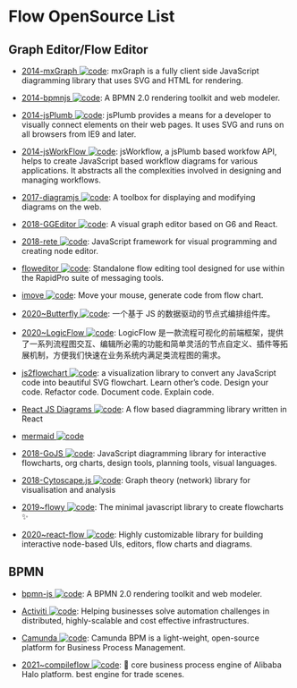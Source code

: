 # Flow OpenSource List

## Graph Editor/Flow Editor

- [2014-mxGraph ![code](https://ng-tech.icu/assets/code.svg)](https://github.com/jgraph/mxgraph): mxGraph is a fully client side JavaScript diagramming library that uses SVG and HTML for rendering.

- [2014-bpmnjs ![code](https://ng-tech.icu/assets/code.svg)](https://github.com/bpmn-io/bpmn-js): A BPMN 2.0 rendering toolkit and web modeler.

- [2014-jsPlumb ![code](https://ng-tech.icu/assets/code.svg)](https://github.com/sporritt/jsPlumb): jsPlumb provides a means for a developer to visually connect elements on their web pages. It uses SVG and runs on all browsers from IE9 and later.

- [2014-jsWorkFlow ![code](https://ng-tech.icu/assets/code.svg)](https://github.com/hemantsshetty/jsWorkflow): jsWorkflow, a jsPlumb based workfow API, helps to create JavaScript based workflow diagrams for various applications. It abstracts all the complexities involved in designing and managing workflows.

- [2017-diagramjs ![code](https://ng-tech.icu/assets/code.svg)](https://github.com/bpmn-io/diagram-js): A toolbox for displaying and modifying diagrams on the web.

- [2018-GGEditor ![code](https://ng-tech.icu/assets/code.svg)](http://ggeditor.com/): A visual graph editor based on G6 and React.

- [2018-rete ![code](https://ng-tech.icu/assets/code.svg)](https://github.com/retejs/rete): JavaScript framework for visual programming and creating node editor.

- [floweditor ![code](https://ng-tech.icu/assets/code.svg)](https://github.com/nyaruka/floweditor): Standalone flow editing tool designed for use within the RapidPro suite of messaging tools.

- [imove ![code](https://ng-tech.icu/assets/code.svg)](https://github.com/imgcook/imove): Move your mouse, generate code from flow chart.

- [2020~Butterfly ![code](https://ng-tech.icu/assets/code.svg)](https://github.com/alibaba/butterfly): 一个基于 JS 的数据驱动的节点式编排组件库。

- [2020~LogicFlow ![code](https://ng-tech.icu/assets/code.svg)](https://github.com/didi/LogicFlow): LogicFlow 是一款流程可视化的前端框架，提供了一系列流程图交互、编辑所必需的功能和简单灵活的节点自定义、插件等拓展机制，方便我们快速在业务系统内满足类流程图的需求。

- [js2flowchart ![code](https://ng-tech.icu/assets/code.svg)](https://github.com/Bogdan-Lyashenko/js-code-to-svg-flowchart): a visualization library to convert any JavaScript code into beautiful SVG flowchart. Learn other’s code. Design your code. Refactor code. Document code. Explain code.

- [React JS Diagrams ![code](https://ng-tech.icu/assets/code.svg)](https://github.com/woodenconsulting/react-js-diagrams): A flow based diagramming library written in React

- [mermaid ![code](https://ng-tech.icu/assets/code.svg)](https://github.com/knsv/mermaid)

- [2018-GoJS ![code](https://ng-tech.icu/assets/code.svg)](https://github.com/NorthwoodsSoftware/GoJS): JavaScript diagramming library for interactive flowcharts, org charts, design tools, planning tools, visual languages.

- [2018-Cytoscape.js ![code](https://ng-tech.icu/assets/code.svg)](https://github.com/cytoscape/cytoscape.js): Graph theory (network) library for visualisation and analysis

- [2019~flowy ![code](https://ng-tech.icu/assets/code.svg)](https://github.com/alyssaxuu/flowy): The minimal javascript library to create flowcharts ✨

- [2020~react-flow ![code](https://ng-tech.icu/assets/code.svg)](https://github.com/wbkd/react-flow): Highly customizable library for building interactive node-based UIs, editors, flow charts and diagrams.

## BPMN

- [bpmn-js ![code](https://ng-tech.icu/assets/code.svg)](https://github.com/bpmn-io/bpmn-js): A BPMN 2.0 rendering toolkit and web modeler.

- [Activiti ![code](https://ng-tech.icu/assets/code.svg)](https://www.activiti.org/): Helping businesses solve automation challenges in distributed, highly-scalable and cost effective infrastructures.

- [Camunda ![code](https://ng-tech.icu/assets/code.svg)](https://docs.camunda.org/manual/7.11/): Camunda BPM is a light-weight, open-source platform for Business Process Management.

- [2021~compileflow ![code](https://ng-tech.icu/assets/code.svg)](https://github.com/alibaba/compileflow): 🎨 core business process engine of Alibaba Halo platform. best engine for trade scenes.
